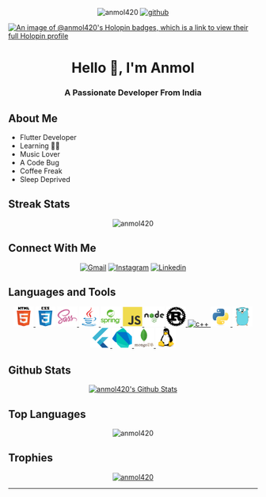 <p align="center">
    <img src="https://komarev.com/ghpvc/?username=anmol420&label=Profile%20views&color=0e75b6&style=flat" alt="anmol420" />
    <a href="https://github.com/anmol420">
        <img alt="github"
            src="https://img.shields.io/github/stars/anmol420?affiliations=OWNER&color=%23ffe411&label=github%20stars&logo=github&logoColor=%23fffFF&style=flat" />
    </a>
</p>

[![An image of @anmol420's Holopin badges, which is a link to view their full Holopin profile](https://holopin.me/anmol420)](https://holopin.io/@anmol420)

<h1 align="center">Hello 👋, I'm Anmol</h1>
<h3 align="center">A Passionate Developer From India</h3>

## About Me
- Flutter Developer
- Learning 😮‍💨
- Music Lover 
- A Code Bug
- Coffee Freak
- Sleep Deprived

## Streak Stats
<p align="center"><img src="https://github-readme-streak-stats.herokuapp.com/?user=anmol420&theme=algolia" alt="anmol420" /></p>

## Connect With Me
<p align="center">
	<a href="mailto:anmolanand2k15@gmail.com"><img img src="https://img.shields.io/badge/-Gmail-red" alt="Gmail"/></a>
	<a href="https://www.instagram.com/itz_aa_._/"><img src="https://img.shields.io/badge/-Instagram-ff69b4" alt="Instagram"/></a>
	<a href="https://linkedin.com/in/anmol420"><img src="https://img.shields.io/badge/-LinkedIn-blue" alt="Linkedin"></a>
</p>

## Languages and Tools
<p align="center"> <a href="https://www.w3.org/html/" target="_blank"> <img src="https://raw.githubusercontent.com/devicons/devicon/master/icons/html5/html5-original-wordmark.svg" alt="html5" width="40" height="40"/> </a> <img src="https://raw.githubusercontent.com/devicons/devicon/master/icons/css3/css3-original-wordmark.svg" alt="css3" width="40" height="40" /> </a> <a href="https://sass-lang.com" target="_blank" rel="noreferrer"> <img src="https://raw.githubusercontent.com/devicons/devicon/master/icons/sass/sass-original.svg" alt="sass" width="40" height="40" /> </a> <a href="https://www.java.com" target="_blank"> <img src="https://raw.githubusercontent.com/devicons/devicon/master/icons/java/java-original.svg" alt="java" width="40" height="40"/> </a> <a href="https://spring.io/projects/spring-boot" target="_blank"> <img src="https://raw.githubusercontent.com/devicons/devicon/1119b9f84c0290e0f0b38982099a2bd027a48bf1/icons/spring/spring-original-wordmark.svg" alt="springboot" width="40" height="40"/> </a> <a href="https://developer.mozilla.org/en-US/docs/Web/JavaScript" target="_blank"> <img src="https://raw.githubusercontent.com/devicons/devicon/master/icons/javascript/javascript-original.svg" alt="javascript" width="40" height="40"/> <a href="https://nodejs.org" target="_blank"> <img src="https://raw.githubusercontent.com/devicons/devicon/master/icons/nodejs/nodejs-original-wordmark.svg" alt="nodejs" width="40" height="40"/> </a> <a href="https://www.rust-lang.org/" target="_blank"> <img src="https://raw.githubusercontent.com/devicons/devicon/55609aa5bd817ff167afce0d965585c92040787a/icons/rust/rust-plain.svg" alt="rust" width="40" height="40"/> </a> <a href="https://isocpp.org/" target="_blank"> <img src="https://raw.githubusercontent.com/isocpp/logos/master/cpp_logo.png" alt="c++" width="40" height="40"/> <a href="https://www.python.org/" target="_blank"> <img src="https://raw.githubusercontent.com/devicons/devicon/1119b9f84c0290e0f0b38982099a2bd027a48bf1/icons/python/python-original.svg" alt="python" width="40" height="40"/> </a> <a href="https://golang.org" target="_blank"> <img src="https://raw.githubusercontent.com/devicons/devicon/master/icons/go/go-original.svg" alt="go" width="40" height="40"/> </a> <a href="https://docs.flutter.dev/" target="_blank"> <img src="https://raw.githubusercontent.com/devicons/devicon/1119b9f84c0290e0f0b38982099a2bd027a48bf1/icons/flutter/flutter-original.svg" alt="flutter" width="40" height="40"/> </a> <a href="https://dart.dev/get-dart" target="_blank"> <img src="https://raw.githubusercontent.com/devicons/devicon/1119b9f84c0290e0f0b38982099a2bd027a48bf1/icons/dart/dart-original.svg" alt="dart" width="40" height="40"/> </a> <a href="https://www.mongodb.com/" target="_blank"> <img src="https://raw.githubusercontent.com/devicons/devicon/master/icons/mongodb/mongodb-original-wordmark.svg" alt="mongodb" width="40" height="40"/> </a> <a href="https://www.linux.org/" target="_blank"> <img src="https://raw.githubusercontent.com/devicons/devicon/master/icons/linux/linux-original.svg" alt="linux" width="40" height="40"/> </a> </p>

## Github Stats
<p align="center">
    <a href="https://github.com/amol420/github-readme-stats"><img alt="anmol420's Github Stats" src="https://github-readme-stats.vercel.app/api?username=anmol420&show_icons=true&count_private=true&theme=algolia" height="192px"/></a>
</p>

## Top Languages
<p align="center">
    <img src="https://github-readme-stats.vercel.app/api/top-langs?username=anmol420&langs_count=10&show_icons=true&locale=en&layout=compact&theme=algolia" alt="anmol420" height="192px"/>
</p>

## Trophies
<p align="center"> <a href="https://github.com/ryo-ma/github-profile-trophy"><img src="https://github-profile-trophy.vercel.app/?username=anmol420&layout=compact&theme=algolia" alt="anmol420" /></a> </p>

-----
